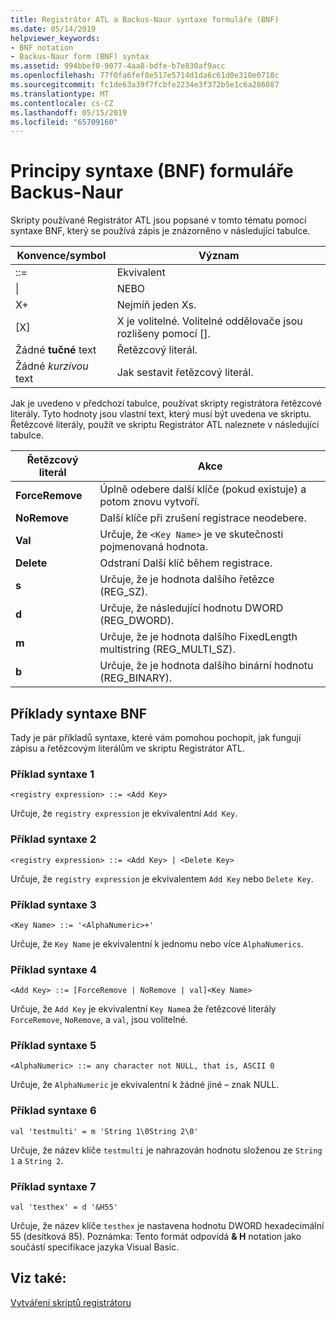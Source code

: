 ```yaml
---
title: Registrátor ATL a Backus-Naur syntaxe formuláře (BNF)
ms.date: 05/14/2019
helpviewer_keywords:
- BNF notation
- Backus-Naur form (BNF) syntax
ms.assetid: 994bbef0-9077-4aa8-bdfe-b7e830af9acc
ms.openlocfilehash: 77f0fa6fef8e517e5714d1da6c61d0e310e0718c
ms.sourcegitcommit: fc1de63a39f7fcbfe2234e3f372b5e1c6a286087
ms.translationtype: MT
ms.contentlocale: cs-CZ
ms.lasthandoff: 05/15/2019
ms.locfileid: "65709160"
---
```

# <a name="understanding-backus-naur-form-bnf-syntax"></a>Principy syntaxe (BNF) formuláře Backus-Naur

Skripty používané Registrátor ATL jsou popsané v tomto tématu pomocí syntaxe BNF, který se používá zápis je znázorněno v následující tabulce.

|Konvence/symbol|Význam|
|------------------------|-------------|
|::=|Ekvivalent|
|&#124;|NEBO|
|X+|Nejmíň jeden Xs.|
|\[X]|X je volitelné. Volitelné oddělovače jsou rozlišeny pomocí \[].|
|Žádné **tučné** text|Řetězcový literál.|
|Žádné *kurzívou* text|Jak sestavit řetězcový literál.|

Jak je uvedeno v předchozí tabulce, používat skripty registrátora řetězcové literály. Tyto hodnoty jsou vlastní text, který musí být uvedena ve skriptu. Řetězcové literály, použít ve skriptu Registrátor ATL naleznete v následující tabulce.

|Řetězcový literál|Akce|
|--------------------|------------|
|**ForceRemove**|Úplně odebere další klíče (pokud existuje) a potom znovu vytvoří.|
|**NoRemove**|Další klíče při zrušení registrace neodebere.|
|**Val**|Určuje, že `<Key Name>` je ve skutečnosti pojmenovaná hodnota.|
|**Delete**|Odstraní Další klíč během registrace.|
|**s**|Určuje, že je hodnota dalšího řetězce (REG_SZ).|
|**d**|Určuje, že následující hodnotu DWORD (REG_DWORD).|
|**m**|Určuje, že je hodnota dalšího FixedLength multistring (REG_MULTI_SZ).|
|**b**|Určuje, že je hodnota dalšího binární hodnotu (REG_BINARY).|

## <a name="bnf-syntax-examples"></a>Příklady syntaxe BNF

Tady je pár příkladů syntaxe, které vám pomohou pochopit, jak fungují zápisu a řetězcovým literálům ve skriptu Registrátor ATL.

### <a name="syntax-example-1"></a>Příklad syntaxe 1

```
<registry expression> ::= <Add Key>
```

Určuje, že `registry expression` je ekvivalentní `Add Key`.

### <a name="syntax-example-2"></a>Příklad syntaxe 2

```
<registry expression> ::= <Add Key> | <Delete Key>
```

Určuje, že `registry expression` je ekvivalentem `Add Key` nebo `Delete Key`.

### <a name="syntax-example-3"></a>Příklad syntaxe 3

```
<Key Name> ::= '<AlphaNumeric>+'
```

Určuje, že `Key Name` je ekvivalentní k jednomu nebo více `AlphaNumerics`.

### <a name="syntax-example-4"></a>Příklad syntaxe 4

```
<Add Key> ::= [ForceRemove | NoRemove | val]<Key Name>
```

Určuje, že `Add Key` je ekvivalentní `Key Name`a že řetězcové literály `ForceRemove`, `NoRemove`, a `val`, jsou volitelné.

### <a name="syntax-example-5"></a>Příklad syntaxe 5

```
<AlphaNumeric> ::= any character not NULL, that is, ASCII 0
```

Určuje, že `AlphaNumeric` je ekvivalentní k žádné jiné – znak NULL.

### <a name="syntax-example-6"></a>Příklad syntaxe 6

```
val 'testmulti' = m 'String 1\0String 2\0'
```

Určuje, že název klíče `testmulti` je nahrazován hodnotu složenou ze `String 1` a `String 2`.

### <a name="syntax-example-7"></a>Příklad syntaxe 7

```
val 'testhex' = d '&H55'
```

Určuje, že název klíče `testhex` je nastavena hodnotu DWORD hexadecimální 55 (desítková 85). Poznámka: Tento formát odpovídá **& H** notation jako součástí specifikace jazyka Visual Basic.

## <a name="see-also"></a>Viz také:

[Vytváření skriptů registrátoru](../atl/creating-registrar-scripts.md)
